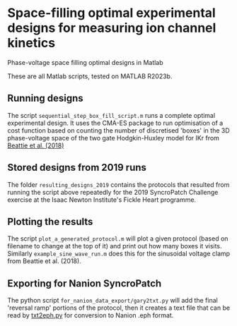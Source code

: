 # Space-filling optimal experimental designs for measuring ion channel kinetics
Phase-voltage space filling optimal designs in Matlab

These are all Matlab scripts, tested on MATLAB R2023b.

## Running designs

The script `sequential_step_box_fill_script.m` runs a complete optimal experimental design. It uses the CMA-ES package to run optimisation of a cost function based on counting the number of discretised 'boxes' in the 3D phase-voltage space of the two gate Hodgkin-Huxley model for IKr from [Beattie et al. (2018)](https://doi.org/10.1113/JP275733)

## Stored designs from 2019 runs

The folder `resulting_designs_2019` contains the protocols that resulted from running the script above repeatedly for the 2019 SyncroPatch Challenge exercise at the Isaac Newton Institute's Fickle Heart programme.

## Plotting the results

The script `plot_a_generated_protocol.m` will plot a given protocol (based on filename to change at the top of it) and print out how many boxes it visits. Similarly `example_sine_wave_run.m` does this for the sinusoidal voltage clamp from Beattie et al. (2018).

## Exporting for Nanion SyncroPatch

The python script `for_nanion_data_export/gary2txt.py` will add the final 'reversal ramp' portions of the protocol, then it creates a text file that can be read by [txt2eph.py](https://github.com/CardiacModelling/nanion-data-export/blob/master/txt2eph.py) for conversion to Nanion .eph format. 

